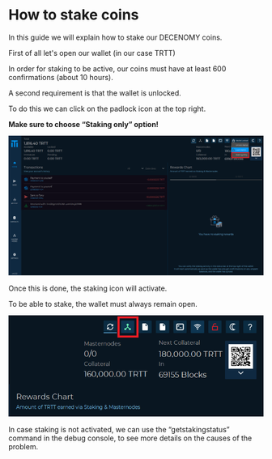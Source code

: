 # How to stake coins

In this guide we will explain how to stake our DECENOMY coins.

First of all let's open our wallet (in our case TRTT)

In order for staking to be active, our coins must have at least 600 confirmations (about 10 hours).

A second requirement is that the wallet is unlocked.

To do this we can click on the padlock icon at the top right.

**Make sure to choose “Staking only” option!**

![](<../.gitbook/assets/0 (6).png>)

Once this is done, the staking icon will activate.

To be able to stake, the wallet must always remain open.

![](<../.gitbook/assets/1 (6).png>)

In case staking is not activated, we can use the “getstakingstatus” command in the debug console, to see more details on the causes of the problem.
